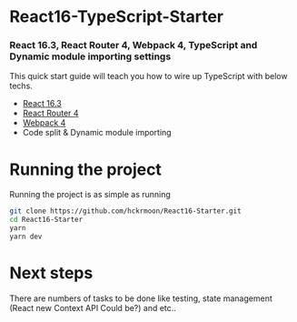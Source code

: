 # React16-TypeScript-Starter
### React 16.3, React Router 4, Webpack 4, TypeScript and Dynamic module importing settings

This quick start guide will teach you how to wire up TypeScript with below techs.

* [React 16.3](http://facebook.github.io/react/)
* [React Router 4](https://reacttraining.com/react-router)
* [Webpack 4](http://webpack.js.org/)
* Code split & Dynamic module importing


# Running the project

Running the project is as simple as running

```sh
git clone https://github.com/hckrmoon/React16-Starter.git
cd React16-Starter
yarn
yarn dev
```


# Next steps

There are numbers of tasks to be done like testing, state management (React new Context API Could be?) and etc..
